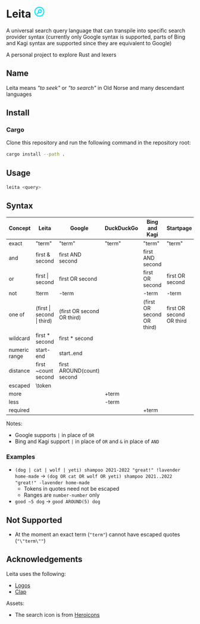 # Leita <img height=32px width=32px src=https://raw.githubusercontent.com/yoav-lavi/leita/main/leita.svg alt="leita">
</svg>

A universal search query language that can transpile into specific search provider syntax (currently only Google syntax is supported, parts of Bing and Kagi syntax are supported since they are equivalent to Google)

A personal project to explore Rust and lexers

## Name

Leita means _"to seek"_ or _"to search"_ in Old Norse and many descendant languages

## Install

### Cargo

Clone this repository and run the following command in the repository root:

```sh
cargo install --path .
```

## Usage

```sh
leita <query>
```

## Syntax

| **Concept**   | **Leita**                            | **Google**                      |  **DuckDuckGo**  | **Bing** and **Kagi**      | **Startpage**           |
| ------------- | ------------------------------------ | ------------------------------- | ---------------- | -------------------------- | ----------------------- |
| exact         | "term"                               | "term"                          | "term"           | "term"                     | "term"                  |
| and           | first & second                       | first AND second                |                  | first AND second           |                         |   
| or            | first \| second                      | first OR second                 |                  | first OR second            | first OR second         |    
| not           | !term                                | \-term                          |                  | \-term                     | \-term                  |
| one of        | (first \| second \| third)           | (first OR second OR third)      |                  | (first OR second OR third) | first OR second OR third|
| wildcard      | first * second                       | first * second                  |                  |                            |                         |
| numeric range | start-end                            | start..end                      |                  |                            |                         |
| distance      | first ~count second                  | first AROUND(count) second      |                  |                            |                         |
| escaped       | \token                               |                                 |                  |                            |                         |
| more          |                                      |                                 | +term            |                            |                         |
| less          |                                      |                                 | -term            |                            |                         |
| required      |                                      |                                 |                  | +term                      |                         |

Notes: 
- Google supports `|` in place of `OR`
- Bing and Kagi support `|` in place of `OR` and `&` in place of `AND`

### Examples

- `(dog | cat | wolf | yeti) shampoo 2021-2022 "great!" !lavender home-made` → `(dog OR cat OR wolf OR yeti) shampoo 2021..2022 "great!" -lavender home-made`
  - Tokens in quotes need not be escaped
  - Ranges are `number-number` only
- `good ~5 dog` → `good AROUND(5) dog`

## Not Supported

- At the moment an exact term (`"term"`) cannot have escaped quotes (`"\"term\""`)

## Acknowledgements

Leita uses the following:

- [Logos](https://github.com/maciejhirsz/logos)
- [Clap](https://github.com/clap-rs/clap)

Assets:

- The search icon is from [Heroicons](https://heroicons.com)
